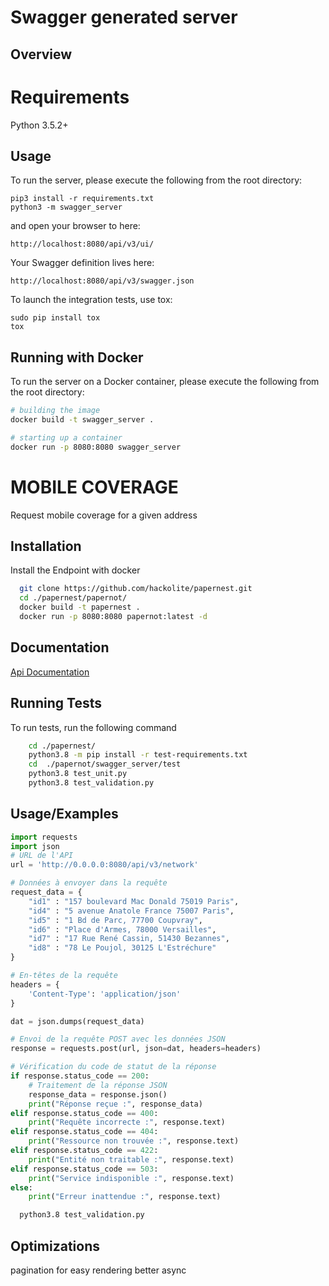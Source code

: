 # Swagger generated server

## Overview

# Requirements
Python 3.5.2+

## Usage
To run the server, please execute the following from the root directory:

```
pip3 install -r requirements.txt
python3 -m swagger_server
```

and open your browser to here:

```
http://localhost:8080/api/v3/ui/
```

Your Swagger definition lives here:

```
http://localhost:8080/api/v3/swagger.json
```

To launch the integration tests, use tox:
```
sudo pip install tox
tox
```

## Running with Docker

To run the server on a Docker container, please execute the following from the root directory:

```bash
# building the image
docker build -t swagger_server .

# starting up a container
docker run -p 8080:8080 swagger_server
```


# MOBILE COVERAGE

Request mobile coverage for a given address 


## Installation

Install the Endpoint with docker 

```bash
  git clone https://github.com/hackolite/papernest.git
  cd ./papernest/papernot/
  docker build -t papernest .
  docker run -p 8080:8080 papernot:latest -d
```
    
## Documentation

[Api Documentation](http://0.0.0.0:8080/api/v3/ui/#/Network)


## Running Tests

To run tests, run the following command

```bash
    cd ./papernest/
    python3.8 -m pip install -r test-requirements.txt
    cd  ./papernot/swagger_server/test
    python3.8 test_unit.py
    python3.8 test_validation.py
```


## Usage/Examples

```python
import requests
import json
# URL de l'API
url = 'http://0.0.0.0:8080/api/v3/network'

# Données à envoyer dans la requête
request_data = {
	"id1" : "157 boulevard Mac Donald 75019 Paris",
	"id4" : "5 avenue Anatole France 75007 Paris",
	"id5" : "1 Bd de Parc, 77700 Coupvray",
	"id6" : "Place d'Armes, 78000 Versailles",
	"id7" : "17 Rue René Cassin, 51430 Bezannes",
	"id8" : "78 Le Poujol, 30125 L'Estréchure"
}

# En-têtes de la requête
headers = {
    'Content-Type': 'application/json'
}

dat = json.dumps(request_data)

# Envoi de la requête POST avec les données JSON
response = requests.post(url, json=dat, headers=headers)

# Vérification du code de statut de la réponse
if response.status_code == 200:
    # Traitement de la réponse JSON
    response_data = response.json()
    print("Réponse reçue :", response_data)
elif response.status_code == 400:
    print("Requête incorrecte :", response.text)
elif response.status_code == 404:
    print("Ressource non trouvée :", response.text)
elif response.status_code == 422:
    print("Entité non traitable :", response.text)
elif response.status_code == 503:
    print("Service indisponible :", response.text)
else:
    print("Erreur inattendue :", response.text)

```

```bash
  python3.8 test_validation.py
```
## Optimizations

pagination for easy rendering
better async

